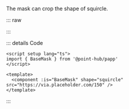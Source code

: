 The mask can crop the shape of squircle.

::: raw

<ClientOnly>
  <MaskSquircle />
</ClientOnly>

:::

::: details Code

```vue
<script setup lang="ts">
import { BaseMask } from '@point-hub/papp'
</script>

<template>
  <component :is="BaseMask" shape="squircle" src="https://via.placeholder.com/150" />
</template>
```

:::

